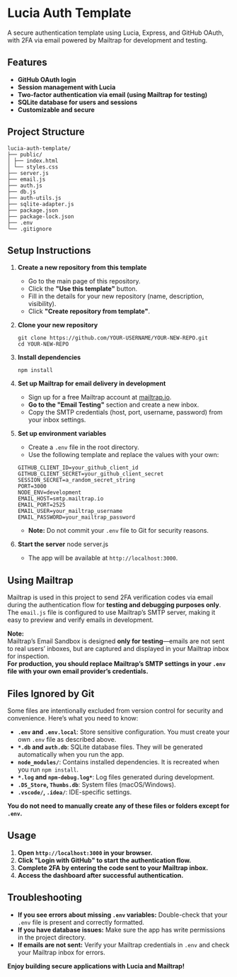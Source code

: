 # Lucia Auth Template

A secure authentication template using Lucia, Express, and GitHub OAuth, with 2FA via email powered by Mailtrap for development and testing.

## Features

- **GitHub OAuth login**
- **Session management with Lucia**
- **Two-factor authentication via email (using Mailtrap for testing)**
- **SQLite database for users and sessions**
- **Customizable and secure**

## Project Structure

```
lucia-auth-template/
├── public/
│ ├── index.html
│ └── styles.css
├── server.js
├── email.js
├── auth.js
├── db.js
├── auth-utils.js
├── sqlite-adapter.js
├── package.json
├── package-lock.json
├── .env
└── .gitignore
```

## Setup Instructions

1. **Create a new repository from this template**
   - Go to the main page of this repository.
   - Click the **"Use this template"** button.
   - Fill in the details for your new repository (name, description, visibility).
   - Click **"Create repository from template"**.
2. **Clone your new repository**
   ```
   git clone https://github.com/YOUR-USERNAME/YOUR-NEW-REPO.git
   cd YOUR-NEW-REPO
   ```
4. **Install dependencies**
   ```
   npm install
   ```
6. **Set up Mailtrap for email delivery in development**
   - Sign up for a free Mailtrap account at [mailtrap.io](https://mailtrap.io/).
   - **Go to the "Email Testing"** section and create a new inbox.
   - Copy the SMTP credentials (host, port, username, password) from your inbox settings.
7. **Set up environment variables**
   - Create a `.env` file in the root directory.
   - Use the following template and replace the values with your own:
  
    ```
    GITHUB_CLIENT_ID=your_github_client_id
    GITHUB_CLIENT_SECRET=your_github_client_secret
    SESSION_SECRET=a_random_secret_string
    PORT=3000
    NODE_ENV=development
    EMAIL_HOST=smtp.mailtrap.io
    EMAIL_PORT=2525
    EMAIL_USER=your_mailtrap_username
    EMAIL_PASSWORD=your_mailtrap_password
    ```
   - **Note:** Do not commit your `.env` file to Git for security reasons.
8. **Start the server**
   node server.js
   - The app will be available at `http://localhost:3000`.

## Using Mailtrap

Mailtrap is used in this project to send 2FA verification codes via email during the authentication flow for **testing and debugging purposes only**. The `email.js` file is configured to use Mailtrap’s SMTP server, making it easy to preview and verify emails in development.

**Note:**  
Mailtrap’s Email Sandbox is designed **only for testing**—emails are not sent to real users’ inboxes, but are captured and displayed in your Mailtrap inbox for inspection.  
**For production, you should replace Mailtrap’s SMTP settings in your `.env` file with your own email provider’s credentials.**

## Files Ignored by Git

Some files are intentionally excluded from version control for security and convenience. Here’s what you need to know:

- **`.env` and `.env.local`**: Store sensitive configuration. You must create your own `.env` file as described above.
- **`*.db` and `auth.db`**: SQLite database files. They will be generated automatically when you run the app.
- **`node_modules/`**: Contains installed dependencies. It is recreated when you run `npm install`.
- **`*.log` and `npm-debug.log*`**: Log files generated during development.
- **`.DS_Store`, `Thumbs.db`**: System files (macOS/Windows).
- **`.vscode/`, `.idea/`**: IDE-specific settings.

**You do not need to manually create any of these files or folders except for `.env`.**

## Usage

1. **Open `http://localhost:3000` in your browser.**
2. **Click "Login with GitHub" to start the authentication flow.**
3. **Complete 2FA by entering the code sent to your Mailtrap inbox.**
4. **Access the dashboard after successful authentication.**


## Troubleshooting

- **If you see errors about missing `.env` variables:** Double-check that your `.env` file is present and correctly formatted.
- **If you have database issues:** Make sure the app has write permissions in the project directory.
- **If emails are not sent:** Verify your Mailtrap credentials in `.env` and check your Mailtrap inbox for errors.

**Enjoy building secure applications with Lucia and Mailtrap!**
  
